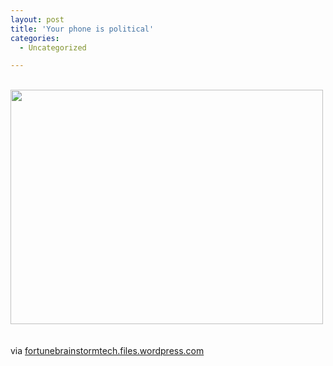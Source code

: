 ```yaml
---
layout: post
title: 'Your phone is political'
categories:
  - Uncategorized

---
```


<p><br /><a href="http://openmobile2.files.wordpress.com/2011/02/media_httpfortunebrai_aweia-jpeg-scaled1000.jpg"><img src="http://fortunebrainstormtech.files.wordpress.com/2011/02/qeebn.jpeg?w=300" width="500" height="375" /></a><br /><br /><br />via <a href="http://fortunebrainstormtech.files.wordpress.com/2011/02/qeebn.jpeg">fortunebrainstormtech.files.wordpress.com</a></p>
<p><img width="1" height="1" src="" /></p>
